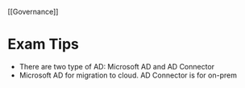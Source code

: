 
[[Governance]]

# Exam Tips

- There are two type of AD: Microsoft AD and AD Connector
- Microsoft AD for migration to cloud. AD Connector is for on-prem
